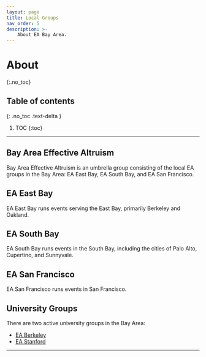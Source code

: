 ```yaml
---
layout: page
title: Local Groups
nav_order: 5
description: >-
    About EA Bay Area.
---
```


# About
{:.no_toc}

## Table of contents
{: .no_toc .text-delta }

1. TOC
{:toc}

---

## Bay Area Effective Altruism
Bay Area Effective Altruism is an umbrella group  consisting of the local EA groups in the Bay Area: EA East Bay, EA South Bay, and EA San Francisco.  

## EA East Bay
EA East Bay runs events serving the East Bay, primarily Berkeley and Oakland.

## EA South Bay
EA South Bay runs events in the South Bay, including the cities of Palo Alto, Cupertino, and Sunnyvale.

## EA San Francisco
EA San Francisco runs events in San Francisco.

## University Groups
There are two active university groups in the Bay Area:
* [EA Berkeley](https://eaberkeley.com/)
* [EA Stanford](https://ea.stanford.edu/)

---
